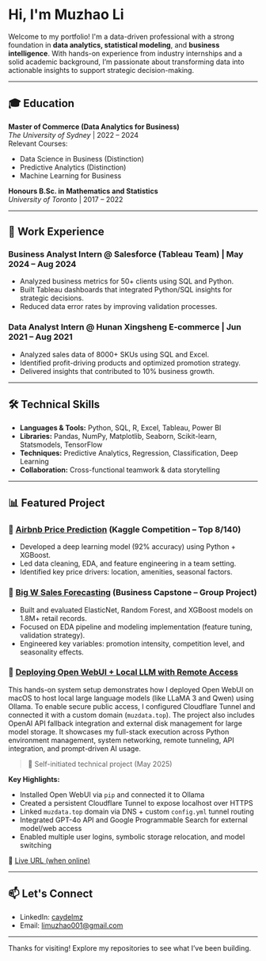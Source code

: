 # Hi, I'm Muzhao Li

Welcome to my portfolio! I'm a data-driven professional with a strong foundation in **data analytics, statistical modeling**, and **business intelligence**. With hands-on experience from industry internships and a solid academic background, I’m passionate about transforming data into actionable insights to support strategic decision-making.

---

## 🎓 Education

**Master of Commerce (Data Analytics for Business)**  
*The University of Sydney* | 2022 – 2024  
Relevant Courses:  
- Data Science in Business (Distinction)  
- Predictive Analytics (Distinction)  
- Machine Learning for Business  

**Honours B.Sc. in Mathematics and Statistics**  
*University of Toronto* | 2017 – 2022  

---

## 💼 Work Experience

### Business Analyst Intern @ Salesforce (Tableau Team) | May 2024 – Aug 2024
- Analyzed business metrics for 50+ clients using SQL and Python.
- Built Tableau dashboards that integrated Python/SQL insights for strategic decisions.
- Reduced data error rates by improving validation processes.

### Data Analyst Intern @ Hunan Xingsheng E-commerce | Jun 2021 – Aug 2021
- Analyzed sales data of 8000+ SKUs using SQL and Excel.
- Identified profit-driving products and optimized promotion strategy.
- Delivered insights that contributed to 10% business growth.

---

## 🛠️ Technical Skills

- **Languages & Tools:** Python, SQL, R, Excel, Tableau, Power BI  
- **Libraries:** Pandas, NumPy, Matplotlib, Seaborn, Scikit-learn, Statsmodels, TensorFlow  
- **Techniques:** Predictive Analytics, Regression, Classification, Deep Learning  
- **Collaboration:** Cross-functional teamwork & data storytelling

---

## 📊 Featured Project

### 🏡 [Airbnb Price Prediction](./Projects/airbnb-price-prediction/) (Kaggle Competition – Top 8/140)

- Developed a deep learning model (92% accuracy) using Python + XGBoost.
- Led data cleaning, EDA, and feature engineering in a team setting.
- Identified key price drivers: location, amenities, seasonal factors.

### 🏬 [Big W Sales Forecasting](./Projects/bigw-sales-prediction/) (Business Capstone – Group Project)

- Built and evaluated ElasticNet, Random Forest, and XGBoost models on 1.8M+ retail records.
- Focused on EDA pipeline and modeling implementation (feature tuning, validation strategy).
- Engineered key variables: promotion intensity, competition level, and seasonality effects.

### 🧠 [Deploying Open WebUI + Local LLM with Remote Access](./Projects/open-webui-local-llm/)

This hands-on system setup demonstrates how I deployed Open WebUI on macOS to host local large language models (like LLaMA 3 and Qwen) using Ollama. To enable secure public access, I configured Cloudflare Tunnel and connected it with a custom domain (`muzdata.top`). The project also includes OpenAI API fallback integration and external disk management for large model storage. It showcases my full-stack execution across Python environment management, system networking, remote tunneling, API integration, and prompt-driven AI usage.

> 📘 Self-initiated technical project (May 2025)

**Key Highlights:**
- Installed Open WebUI via `pip` and connected it to Ollama
- Created a persistent Cloudflare Tunnel to expose localhost over HTTPS
- Linked `muzdata.top` domain via DNS + custom `config.yml` tunnel routing
- Integrated GPT-4o API and Google Programmable Search for external model/web access
- Enabled multiple user logins, symbolic storage relocation, and model switching

🔗 [Live URL (when online)](https://www.muzdata.top) 

---

## 📫 Let's Connect

- LinkedIn: [caydelmz](https://www.linkedin.com/in/caydelmz)  
- Email: limuzhao001@gmail.com  

---

Thanks for visiting! Explore my repositories to see what I’ve been building.

